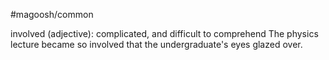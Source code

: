 #magoosh/common

involved (adjective): complicated, and difficult to comprehend 
The physics lecture became so involved that the undergraduate's eyes glazed over. 
